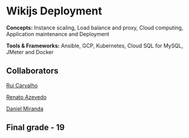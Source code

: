 # Wikijs Deployment

**Concepts:** Instance scaling, Load balance and proxy, Cloud computing, Application maintenance and Deployment

**Tools & Frameworks:** Ansible, GCP, Kubernetes, Cloud SQL for MySQL, JMeter and Docker

## Collaborators

[Rui Carvalho](https://github.com/RuiC10)

[Renato Azevedo](https://github.com/Renato2000)

[Daniel Miranda](https://github.com/RhEzZuS)

## Final grade - 19
